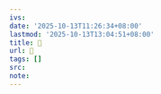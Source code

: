```yaml
---
ivs:
date: '2025-10-13T11:26:34+08:00'
lastmod: '2025-10-13T13:04:51+08:00'
title: 󰑨
url: 󰑨
tags: []
src:
note:
---
```

